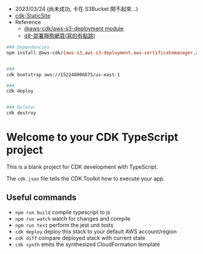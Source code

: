 
- 2023/03/24 (尚未成功, 卡在 S3Bucket 開不起來...)
- [cdk-StaticSite](https://ithelp.ithome.com.tw/articles/10241696)
- Reference
    - [@aws-cdk/aws-s3-deployment module](https://docs.aws.amazon.com/cdk/api/v1/docs/aws-s3-deployment-readme.html)
    - [d8-部署靜態網頁(寫的有點跳)](https://ithelp.ithome.com.tw/articles/10241696)

```bash
### Dependencies
npm install @aws-cdk/{aws-s3,aws-s3-deployment,aws-certificatemanager,aws-cloudfront,core}


### 
cdk bootstrap aws://152248006875/us-east-1

### 
cdk deploy


### Delete~
cdk destroy
```

# Welcome to your CDK TypeScript project

This is a blank project for CDK development with TypeScript.

The `cdk.json` file tells the CDK Toolkit how to execute your app.

## Useful commands

* `npm run build`   compile typescript to js
* `npm run watch`   watch for changes and compile
* `npm run test`    perform the jest unit tests
* `cdk deploy`      deploy this stack to your default AWS account/region
* `cdk diff`        compare deployed stack with current state
* `cdk synth`       emits the synthesized CloudFormation template
